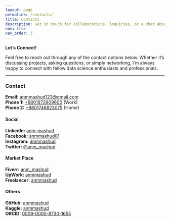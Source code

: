 ```yaml
---
layout: page
permalink: /contacts/
title: Contacts
description: Get in touch for collaborations, inquiries, or a chat about data science.
nav: true
nav_order: 3
---
```

**Let’s Connect!**

Feel free to reach out through any of the contact options below. Whether it’s discussing projects, asking questions, or simply networking, I'm always happy to connect with fellow data science enthusiasts and professionals.

---

<h3><b>Contact</b></h3>

**Email:** [anmmashud123@gmail.com](mailto:anmmashud123@gmail.com) <br>
**Phone 1:** [+8801872809600](tel:+8801872809600) (Work) <br>
**Phone 2:** [+8801746823075](tel:+8801746823075) (Home) <br>

<h4><b>Social</b></h4>

**LinkedIn:** [anm-mashud](https://www.linkedin.com/in/anm-mashud) <br> 
**Facebook:** [anmmashud01](https://www.facebook.com/anmmashud01)  <br>
**Instagram:** [anmmashud](https://www.instagram.com/anmmashud)<br>
**Twitter:** [@anm_mashud](https://twitter.com/anm_mashud)  <br>

<h4><b>Market Place</b></h4>

**Fiverr:** [anm_mashud](https://www.fiverr.com/users/anm_mashud)  <br>
**UpWork:** [anmmashud]()  <br>
**Freelancer:** [anmmashud]() <br>

<h4><b>Others</b></h4>

**GitHub:** [anmmashud](https://github.com/anmmashud)  <br>
**Kaggle:** [anmmashud](https://www.kaggle.com/anmmashud)  <br>
**ORCID:** [0009-0000-8730-1655](https://orcid.org/0009-0000-8730-1655)<br>
